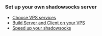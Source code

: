 ### Set up your own shadowsocks server
- [Choose VPS services](./1_VPS.md)
- [Build Server and Client on your VPS](./2_Build.md)
- [Speed up your shadowsocks](./3_Speedup.md)